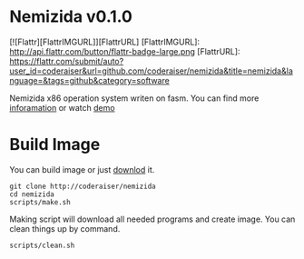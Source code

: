 Nemizida v0.1.0
===========
[![Flattr][FlattrIMGURL]][FlattrURL]
[FlattrIMGURL]:             http://api.flattr.com/button/flattr-badge-large.png
[FlattrURL]:                https://flattr.com/submit/auto?user_id=coderaiser&url=github.com/coderaiser/nemizida&title=nemizida&language=&tags=github&category=software

Nemizida x86 operation system writen on fasm.
You can find more [inforamation](http://n3m1z1d4.pp.net.ua "information")
or watch [demo](http://nemizida.cloudfoundry.com "Nemizida")

Build Image
===========
You can build image or just [downlod](//github.com/coderaiser/nemizida-archive/raw/master/nemizida-v0.1.0.img.gz "download ang unpack") it.

    git clone http://coderaiser/nemizida
    cd nemizida
    scripts/make.sh

Making script will download all needed programs and create image.
You can clean things up by command.
    
    scripts/clean.sh
    
